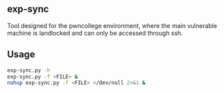 ## exp-sync
Tool designed for the pwncollege environment, where the main vulnerable machine is landlocked and can only be accessed through ssh.
## Usage
```bash
exp-sync.py -h
exp-sync.py -f <FILE> &
nohup exp-sync.py -f <FILE> >/dev/null 2>&1 &
```
